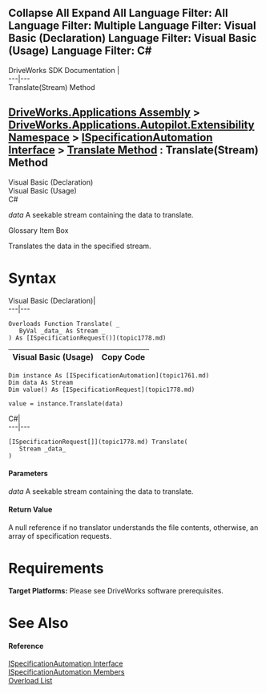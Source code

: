        

 Collapse All Expand All  Language Filter: All  Language Filter: Multiple  Language Filter: Visual Basic (Declaration) Language Filter: Visual Basic (Usage) Language Filter: C#  
---  
DriveWorks SDK Documentation  |   
---|---  
Translate(Stream) Method   
  
[DriveWorks.Applications Assembly](topic13.md) > [DriveWorks.Applications.Autopilot.Extensibility Namespace](topic1633.md) > [ISpecificationAutomation Interface](topic1761.md) > [Translate Method](topic1768.md) : Translate(Stream) Method  
---  
  
Visual Basic (Declaration)    
Visual Basic (Usage)    
C# 

_data_
    A seekable stream containing the data to translate.

Glossary Item Box

Translates the data in the specified stream. 

# Syntax

Visual Basic (Declaration)|   
---|---  
      
    
    Overloads Function Translate( _
       ByVal _data_ As Stream _
    ) As [ISpecificationRequest()](topic1778.md)  
  
Visual Basic (Usage)| Copy Code  
---|---  
      
    
    Dim instance As [ISpecificationAutomation](topic1761.md)
    Dim data As Stream
    Dim value() As [ISpecificationRequest](topic1778.md)
     
    value = instance.Translate(data)  
  
C#|   
---|---  
      
    
    [ISpecificationRequest[]](topic1778.md) Translate( 
       Stream _data_
    )  
  
#### Parameters

 _data_
    A seekable stream containing the data to translate.

#### Return Value

A null reference if no translator understands the file contents, otherwise, an array of specification requests.

# Requirements

**Target Platforms:** Please see DriveWorks software prerequisites.

# See Also

#### Reference

[ISpecificationAutomation Interface](topic1761.md)   
[ISpecificationAutomation Members](topic1762.md)   
[Overload List](topic1768.md)


